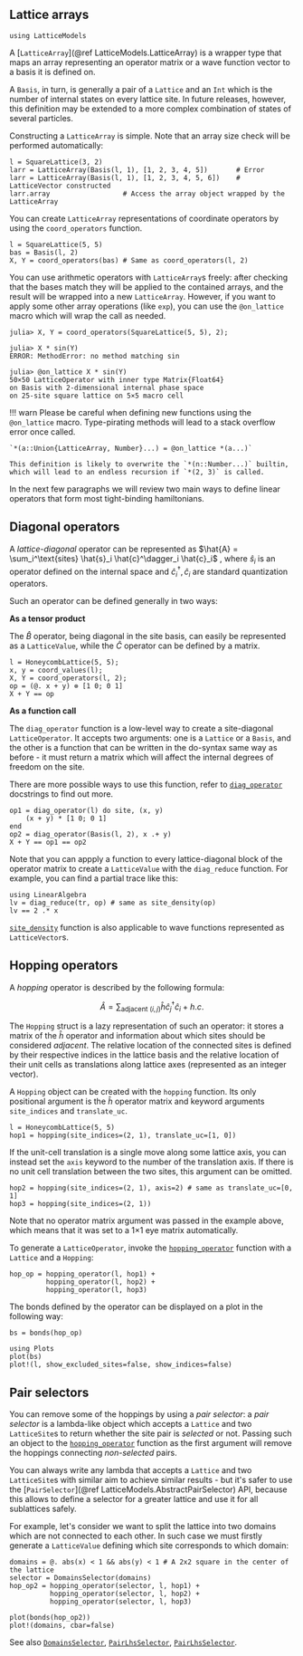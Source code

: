 ## Lattice arrays

```@setup env
using LatticeModels
```

A [`LatticeArray`](@ref LatticeModels.LatticeArray) is a wrapper type that maps an array representing an operator matrix or a wave function vector to a basis it is defined on.

A `Basis`, in turn, is generally a pair of a `Lattice` and an `Int` which is the number of internal states on every lattice site. In future releases, however, this definition may be extended to a more complex combination of states of several particles.

Constructing a `LatticeArray` is simple. Note that an array size check will be performed automatically:

```@repl env
l = SquareLattice(3, 2)
larr = LatticeArray(Basis(l, 1), [1, 2, 3, 4, 5])       # Error
larr = LatticeArray(Basis(l, 1), [1, 2, 3, 4, 5, 6])    # LatticeVector constructed
larr.array                  # Access the array object wrapped by the LatticeArray
```

You can create `LatticeArray` representations of coordinate operators by using the `coord_operators` function. 

```@repl env
l = SquareLattice(5, 5)
bas = Basis(l, 2)
X, Y = coord_operators(bas) # Same as coord_operators(l, 2)
```

You can use arithmetic operators with `LatticeArray`s freely: after checking that the bases match they will be applied to the contained arrays,
and the result will be wrapped into a new `LatticeArray`. 
However, if you want to apply some other array operations (like `exp`), you can use the `@on_lattice` macro which will wrap the call as needed.

```jldoctest; setup=:(using LatticeModels, LinearAlgebra)
julia> X, Y = coord_operators(SquareLattice(5, 5), 2);

julia> X * sin(Y)
ERROR: MethodError: no method matching sin

julia> @on_lattice X * sin(Y)
50×50 LatticeOperator with inner type Matrix{Float64}
on Basis with 2-dimensional internal phase space
on 25-site square lattice on 5×5 macro cell
```

!!! warn
    Please be careful when defining new functions using the `@on_lattice` macro.
    Type-pirating methods will lead to a stack overflow error once called.

    `*(a::Union{LatticeArray, Number}...) = @on_lattice *(a...)`

    This definition is likely to overwrite the `*(n::Number...)` builtin, which will lead to an endless recursion if `*(2, 3)` is called.

In the next few paragraphs we will review two main ways to define linear operators that form most tight-binding hamiltonians.

## Diagonal operators

A *lattice-diagonal* operator can be represented as 
$\hat{A} = \sum_i^\text{sites} \hat{s}_i \hat{c}^\dagger_i \hat{c}_i$ , where $\hat{s}_i$ is an operator defined on the internal space and $\hat{c}^\dagger_i, \hat{c}_i$ are standard quantization operators.

Such an operator can be defined generally in two ways: 

**As a tensor product**

The $\hat{B}$ operator, being diagonal in the site basis, can easily be represented as a `LatticeValue`, while the $\hat{C}$ operator can be defined by a matrix.

```@repl env
l = HoneycombLattice(5, 5);
x, y = coord_values(l);
X, Y = coord_operators(l, 2);
op = (@. x + y) ⊗ [1 0; 0 1]
X + Y == op
```

**As a function call**

The `diag_operator` function is a low-level way to create a site-diagonal `LatticeOperator`. 
It accepts two arguments: one is a `Lattice` or a `Basis`, and the other is a function that can be written in the do-syntax same way as before - it must return a matrix which will affect the internal degrees of freedom on the site.

There are more possible ways to use this function, refer to [`diag_operator`](@ref) docstrings to find out more.

```@repl env
op1 = diag_operator(l) do site, (x, y)
    (x + y) * [1 0; 0 1]
end
op2 = diag_operator(Basis(l, 2), x .+ y)
X + Y == op1 == op2
```

Note that you can appply a function to every lattice-diagonal block of the operator matrix to create a `LatticeValue` with the `diag_reduce` function. 
For example, you can find a partial trace like this:

```@repl env
using LinearAlgebra
lv = diag_reduce(tr, op) # same as site_density(op)
lv == 2 .* x
```

[`site_density`](@ref) function is also applicable to wave functions represented as `LatticeVector`s.

## Hopping operators

A *hopping* operator is described by the following formula:

$$\hat{A} = \sum_{\text{adjacent }(i, j)} \hat{h} \hat{c}^\dagger_j \hat{c}_i + h. c.$$

The `Hopping` struct is a lazy representation of such an operator: it stores a matrix of the $\hat{h}$ operator 
and information about which sites should be considered *adjacent*. 
The relative location of the connected sites is defined by their respective indices in the lattice basis 
and the relative location of their unit cells as translations along lattice axes (represented as an integer vector).

A `Hopping` object can be created with the `hopping` function. Its only positional argument is 
the $\hat{h}$ operator matrix and keyword arguments `site_indices` and `translate_uc`. 

```@repl env
l = HoneycombLattice(5, 5)
hop1 = hopping(site_indices=(2, 1), translate_uc=[1, 0])
```

If the unit-cell translation is a single move along some lattice axis, you can instead set the `axis` keyword to the number of the translation axis. 
If there is no unit cell translation between the two sites, this argument can be omitted.

```@repl env
hop2 = hopping(site_indices=(2, 1), axis=2) # same as translate_uc=[0, 1]
hop3 = hopping(site_indices=(2, 1))
```

Note that no operator matrix argument was passed in the example above, which means that it was set to a 1×1 eye matrix automatically.

To generate a `LatticeOperator`, invoke the [`hopping_operator`](@ref) function with a `Lattice` and a `Hopping`:

```@repl env
hop_op = hopping_operator(l, hop1) + 
         hopping_operator(l, hop2) + 
         hopping_operator(l, hop3)
```

The bonds defined by the operator can be displayed on a plot in the following way:

```@example env
bs = bonds(hop_op)

using Plots
plot(bs)
plot!(l, show_excluded_sites=false, show_indices=false)
```

## Pair selectors

You can remove some of the hoppings by using a *pair selector*:
a *pair selector* is a lambda-like object which accepts a `Lattice` and two `LatticeSite`s to return whether the site pair is *selected* or not.
Passing such an object to the [`hopping_operator`](@ref) function as the first argument will remove the hoppings connecting *non-selected* pairs.

You can always write any lambda that accepts a `Lattice` and two `LatticeSite`s with similar aim to achieve similar results - but it's safer to use the [`PairSelector`](@ref LatticeModels.AbstractPairSelector) API, because this allows to define a selector for a greater lattice and use it for all sublattices safely.

For example, let's consider we want to split the lattice into two domains which are not connected to each other.
In such case we must firstly generate a `LatticeValue` defining which site corresponds to which domain:

```@example env
domains = @. abs(x) < 1 && abs(y) < 1 # A 2x2 square in the center of the lattice
selector = DomainsSelector(domains)
hop_op2 = hopping_operator(selector, l, hop1) + 
          hopping_operator(selector, l, hop2) + 
          hopping_operator(selector, l, hop3)

plot(bonds(hop_op2))
plot!(domains, cbar=false)
```

See also [`DomainsSelector`](@ref), [`PairLhsSelector`](@ref), [`PairLhsSelector`](@ref).